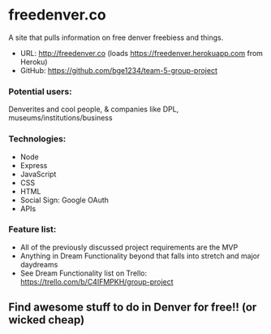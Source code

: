 # freedenver.co
A site that pulls information on free denver freebiess and things.

* URL: http://freedenver.co (loads https://freedenver.herokuapp.com from Heroku)
* GitHub: https://github.com/bge1234/team-5-group-project

### Potential users:
Denverites and cool people, & companies like DPL, museums/institutions/business

### Technologies:
* Node
* Express
* JavaScript
* CSS
* HTML
* Social Sign: Google OAuth
* APIs

### Feature list:
* All of the previously discussed project requirements are the MVP
* Anything in Dream Functionality beyond that falls into stretch and major daydreams
* See Dream Functionality list on Trello: https://trello.com/b/C4IFMPKH/group-project
## Find awesome stuff to do in Denver for free!! (or wicked cheap)
